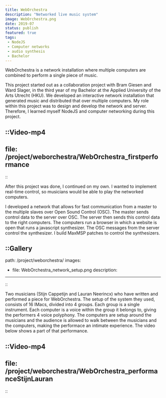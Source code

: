 ```yaml
---
title: WebOrchestra
description: "Networked live music system"
image: WebOrchestra.png
date: 2019-07
status: publish
featured: true
tags:
 - NodeJS
 - Computer networks
 - audio synthesis
 - Bachelor
---
```


WebOrchestra is a network installation where multiple computers are combined to perform a single piece of music.

This project started out as a collaboration project with Bram Giesen and Ward Slager, in the third year of my Bachelor at the Applied University of the Arts Utrecht (HKU). We developed an interactive network installation that generated music and distributed that over multiple computers. My role within this project was to design and develop the network and server. Therefore, I learned myself NodeJS and computer networking during this project.

::Video-mp4
---
file: /project/weborchestra/WebOrchestra_firstperformance
---
::

After this project was done, I continued on my own. I wanted to implement real-time control, so musicians would be able to play the networked computers.

I developed a network that allows for fast communication from a master to the multiple slaves over Open Sound Control (OSC). The master sends control data to the server over OSC. The server then sends this control data to the right computers. The computers run a browser in which a website is open that runs a javascript synthesizer. The OSC messages from the server control the synthesizer. I build MaxMSP patches to control the synthesizers.

::Gallery
---
path: /project/weborchestra/
images:
- file: WebOrchestra_network_setup.png
  description:
---
::

Two musicians (Stijn Cappetijn and Lauran Neerincx) who have written and performed a piece for WebOrchestra. The setup of the system they used, consists of 16 IMacs, divided into 4 groups. Each group is a single instrument. Each computer is a voice within the group it belongs to, giving the performers 4 voice polyphony. The computers are setup around the musicians and the audience is allowed to walk between the musicians and the computers, making the performace an intimate experience. The video below shows a part of that performance.

::Video-mp4
---
file: /project/weborchestra/WebOrchestra_performanceStijnLauran
---
::
